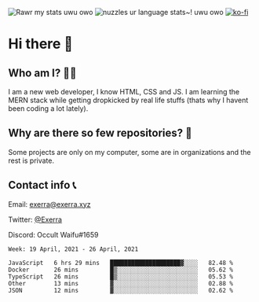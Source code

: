 ![Rawr my stats uwu owo](https://github-readme-stats.vercel.app/api?username=Exerra&show_icons=true&theme=buefy)
![nuzzles ur language stats~! uwu owo](https://github-readme-stats.vercel.app/api/top-langs/?username=Exerra&layout=compact)
[![ko-fi](https://www.ko-fi.com/img/githubbutton_sm.svg)](https://ko-fi.com/X8X130H96)
# Hi there 👋
## Who am I? 🙋‍♀️
I am a new web developer, I know HTML, CSS and JS. I am learning the MERN stack while getting dropkicked by real life stuffs (thats why I havent been coding a lot lately).
## Why are there so few repositories? 🤔
Some projects are only on my computer, some are in organizations and the rest is private.
## Contact info 📞
Email: [exerra@exerra.xyz](mailto:exerra@exerra.xyz)

Twitter: [@Exerra](https://twitter.com/exerra)

Discord: Occult Waifu#1659

<!--START_SECTION:waka-->
```text
Week: 19 April, 2021 - 26 April, 2021

JavaScript   6 hrs 29 mins   ████████████████████▓░░░░   82.48 % 
Docker       26 mins         █▒░░░░░░░░░░░░░░░░░░░░░░░   05.62 % 
TypeScript   26 mins         █▒░░░░░░░░░░░░░░░░░░░░░░░   05.53 % 
Other        13 mins         ▓░░░░░░░░░░░░░░░░░░░░░░░░   02.88 % 
JSON         12 mins         ▓░░░░░░░░░░░░░░░░░░░░░░░░   02.62 % 
```
<!--END_SECTION:waka-->

